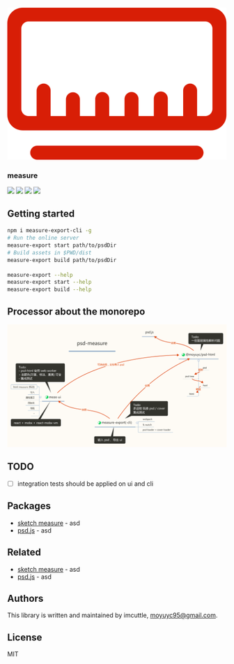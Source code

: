 <p align="center">
<div><img src="./packages/chrome-extension-psd-measure/img/rule.svg" /></div>
<h3>measure</h3>

<div>
<a href="https://travis-ci.org/imcuttle/measure"><img src="https://img.shields.io/travis/imcuttle/measure/master.svg?style=flat-square" /></a>
<a href="https://codecov.io/github/imcuttle/measure?branch=master"><img src="https://img.shields.io/codecov/c/github/imcuttle/measure.svg?style=flat-square" /></a>
<a href="https://prettier.io/"><img src="https://img.shields.io/badge/code_style-prettier-ff69b4.svg?style=flat-square" /></a>
<a href="https://conventionalcommits.org"><img src="https://img.shields.io/badge/Conventional%20Commits-1.0.0-yellow.svg?style=flat-square" /></a>
</div>
</p>


## Getting started

```bash
npm i measure-export-cli -g
# Run the online server
measure-export start path/to/psdDir
# Build assets in $PWD/dist
measure-export build path/to/psdDir

measure-export --help
measure-export start --help
measure-export build --help
```

## Processor about the monorepo

![](./psd-measure.zh.svg)

## TODO

- [ ] integration tests should be applied on ui and cli

## Packages

- [sketch measure](2) - asd
- [psd.js](2) - asd

## Related

- [sketch measure](2) - asd
- [psd.js](2) - asd

## Authors

This library is written and maintained by imcuttle, [moyuyc95@gmail.com](mailto:moyuyc95@gmail.com).

## License

MIT
